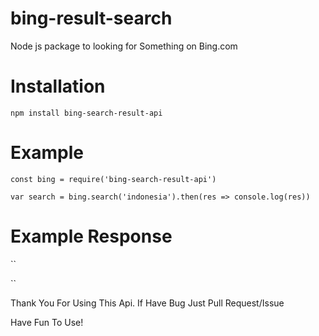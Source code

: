# bing-result-search

Node js package to looking for Something on Bing.com

# Installation

```
npm install bing-search-result-api
```

# Example

```
const bing = require('bing-search-result-api')

var search = bing.search('indonesia').then(res => console.log(res))
```

# Example Response
``

``

Thank You For Using This Api. If Have Bug Just Pull Request/Issue

Have Fun To Use!
